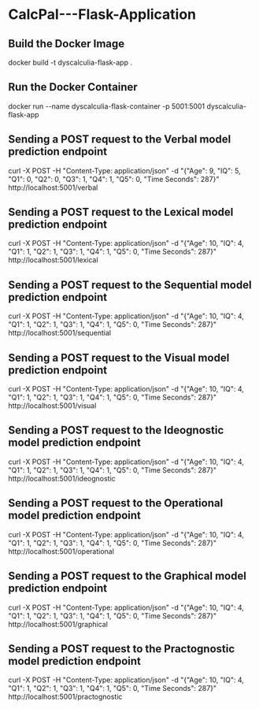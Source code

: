 # CalcPal---Flask-Application

## Build the Docker Image
docker build -t dyscalculia-flask-app .

## Run the Docker Container
docker run --name dyscalculia-flask-container -p 5001:5001 dyscalculia-flask-app

## Sending a POST request to the Verbal model prediction endpoint
curl -X POST -H "Content-Type: application/json" -d "{\"Age\": 9, \"IQ\": 5, \"Q1\": 0, \"Q2\": 0, \"Q3\": 1, \"Q4\": 1, \"Q5\": 0, \"Time Seconds\": 287}" http://localhost:5001/verbal

## Sending a POST request to the Lexical model prediction endpoint
curl -X POST -H "Content-Type: application/json" -d "{\"Age\": 10, \"IQ\": 4, \"Q1\": 1, \"Q2\": 1, \"Q3\": 1, \"Q4\": 1, \"Q5\": 0, \"Time Seconds\": 287}" http://localhost:5001/lexical

## Sending a POST request to the Sequential model prediction endpoint
curl -X POST -H "Content-Type: application/json" -d "{\"Age\": 10, \"IQ\": 4, \"Q1\": 1, \"Q2\": 1, \"Q3\": 1, \"Q4\": 1, \"Q5\": 0, \"Time Seconds\": 287}" http://localhost:5001/sequential

## Sending a POST request to the Visual model prediction endpoint
curl -X POST -H "Content-Type: application/json" -d "{\"Age\": 10, \"IQ\": 4, \"Q1\": 1, \"Q2\": 1, \"Q3\": 1, \"Q4\": 1, \"Q5\": 0, \"Time Seconds\": 287}" http://localhost:5001/visual

## Sending a POST request to the Ideognostic model prediction endpoint
curl -X POST -H "Content-Type: application/json" -d "{\"Age\": 10, \"IQ\": 4, \"Q1\": 1, \"Q2\": 1, \"Q3\": 1, \"Q4\": 1, \"Q5\": 0, \"Time Seconds\": 287}" http://localhost:5001/ideognostic

## Sending a POST request to the Operational model prediction endpoint
curl -X POST -H "Content-Type: application/json" -d "{\"Age\": 10, \"IQ\": 4, \"Q1\": 1, \"Q2\": 1, \"Q3\": 1, \"Q4\": 1, \"Q5\": 0, \"Time Seconds\": 287}" http://localhost:5001/operational

## Sending a POST request to the Graphical model prediction endpoint
curl -X POST -H "Content-Type: application/json" -d "{\"Age\": 10, \"IQ\": 4, \"Q1\": 1, \"Q2\": 1, \"Q3\": 1, \"Q4\": 1, \"Q5\": 0, \"Time Seconds\": 287}" http://localhost:5001/graphical

## Sending a POST request to the Practognostic model prediction endpoint
curl -X POST -H "Content-Type: application/json" -d "{\"Age\": 10, \"IQ\": 4, \"Q1\": 1, \"Q2\": 1, \"Q3\": 1, \"Q4\": 1, \"Q5\": 0, \"Time Seconds\": 287}" http://localhost:5001/practognostic